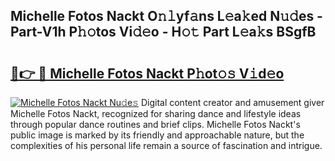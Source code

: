 ## Michelle Fotos Nackt O𝚗𝚕yf𝚊ns L𝚎a𝚔ed N𝚞𝚍es - Part-V1h P𝚑𝚘tos Vi𝚍𝚎o - H𝚘𝚝 Part L𝚎a𝚔s BSgfB

# <h2><a href="http://kf0xmb.oniu.top/?m=Michelle+Fotos+Nackt">🔗👉 🔴 Michelle Fotos Nackt P𝚑ot𝚘𝚜 V𝚒d𝚎o</a></h2>

[![Michelle Fotos Nackt Nu𝚍e𝚜](https://i.imgur.com/0qMVB7G.gif)](http://kf0xmb.oniu.top/?m=Michelle+Fotos+Nackt)
Digital content creator and amusement giver Michelle Fotos Nackt, recognized for sharing dance and lifestyle ideas through popular dance routines and brief clips. Michelle Fotos Nackt's public image is marked by its friendly and approachable nature, but the complexities of his personal life remain a source of fascination and intrigue.  
